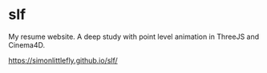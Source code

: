 # slf
My resume website. A deep study with point level animation in ThreeJS and Cinema4D.

https://simonlittlefly.github.io/slf/
